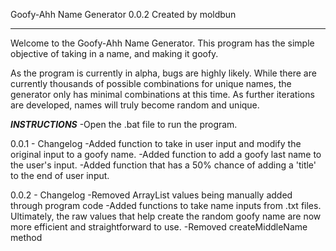 Goofy-Ahh Name Generator 0.0.2
Created by moldbun

*****************

Welcome to the Goofy-Ahh Name Generator. This program has the simple objective of
taking in a name, and making it goofy.

As the program is currently in alpha, bugs are highly likely. While there are
currently thousands of possible combinations for unique names, the generator
only has minimal combinations at this time. As further iterations are developed,
names will truly become random and unique.

***INSTRUCTIONS***
-Open the .bat file to run the program.

0.0.1 - Changelog
-Added function to take in user input and modify the original input to a goofy name.
-Added function to add a goofy last name to the user's input.
-Added function that has a 50% chance of adding a 'title' to the end of user input.

0.0.2 - Changelog
-Removed ArrayList values being manually added through program code
-Added functions to take name inputs from .txt files. Ultimately, the raw values that
help create the random goofy name are now more efficient and straightforward to use.
-Removed createMiddleName method
